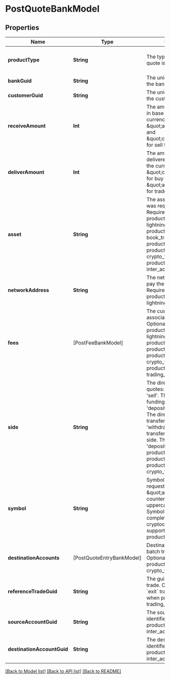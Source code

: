 # PostQuoteBankModel

## Properties
Name | Type | Description | Notes
------------ | ------------- | ------------- | -------------
**productType** | **String** | The type of product the quote is for. | [optional] [default to .trading]
**bankGuid** | **String** | The unique identifier for the bank. | [optional] 
**customerGuid** | **String** | The unique identifier for the customer. | [optional] 
**receiveAmount** | **Int** | The amount to be received in base units of the currency: currency is \&quot;asset\&quot; for buy and \&quot;counter_asset\&quot; for sell for trade quotes. | [optional] 
**deliverAmount** | **Int** | The amount to be delivered in base units of the currency: currency is \&quot;counter_asset\&quot; for buy and \&quot;asset\&quot; for sell for trade quotes. | [optional] 
**asset** | **String** | The asset code the quote was requested for. Required when product_type is lightning_transfer, product_type is book_transfer, product_type is funding, product_type is crypto_transfer, or product_type is inter_account. | [optional] 
**networkAddress** | **String** | The network address to pay the invoice to. Required when product_type is lightning_transfer. | [optional] 
**fees** | [PostFeeBankModel] | The custom fees associated with the quote Optional when product_type is lightning_transfer, product_type is funding, product_type is trading, product_type is crypto_transfer, or product_type is trading_exit. | [optional] 
**side** | **String** | The direction for trade quotes: either &#39;buy&#39; or &#39;sell&#39;. The direction for funding quotes: either &#39;deposit&#39; or &#39;withdrawal&#39;. The direction for crypto transfer quotes: &#39;withdrawal&#39;. Book transfers do not require a side. They are all &#39;deposit&#39;s.  Required when product_type is funding, product_type is trading, or product_type is crypto_transfer. | [optional] 
**symbol** | **String** | Symbol the quote is being requested for. Format is \&quot;asset-counter_asset\&quot; in uppercase. See the Symbols API for a complete list of cryptocurrencies supported.  Required when product_type is trading. | [optional] 
**destinationAccounts** | [PostQuoteEntryBankModel] | Destination accounts for batch transactions Optional when product_type is crypto_transfer. | [optional] 
**referenceTradeGuid** | **String** | The guid of the related trade. Only present on &#x60;exit&#x60; trades. Required when product_type is trading_exit. | [optional] 
**sourceAccountGuid** | **String** | The source account&#39;s identifier. Required when product_type is inter_account. | [optional] 
**destinationAccountGuid** | **String** | The destination account&#39;s identifier. Required when product_type is inter_account. | [optional] 

[[Back to Model list]](../README.md#documentation-for-models) [[Back to API list]](../README.md#documentation-for-api-endpoints) [[Back to README]](../README.md)


